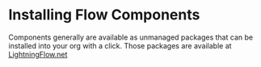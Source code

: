 # Installing Flow Components #

Components generally are available as unmanaged packages that can be installed into your org with a click. Those packages are available at [LightningFlow.net](http://www.lightningflow.net)

